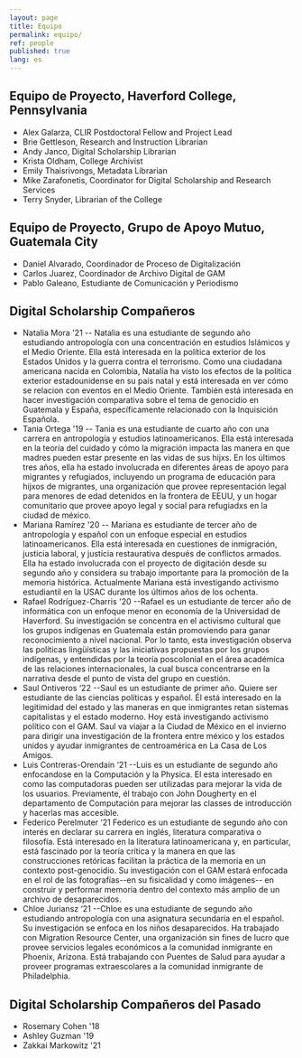 ```yaml
---
layout: page
title: Equipo
permalink: equipo/
ref: people
published: true
lang: es
---
```


## Equipo de Proyecto, Haverford College, Pennsylvania
- Alex Galarza, CLIR Postdoctoral Fellow and Project Lead
- Brie Gettleson, Research and Instruction Librarian
- Andy Janco, Digital Scholarship Librarian
- Krista Oldham, College Archivist
- Emily Thaisrivongs, Metadata Librarian
- Mike Zarafonetis, Coordinator for Digital Scholarship and Research Services
- Terry Snyder, Librarian of the College

## Equipo de Proyecto, Grupo de Apoyo Mutuo, Guatemala City
- Daniel Alvarado, Coordinador de Proceso de Digitalización
- Carlos Juarez, Coordinador de Archivo Digital de GAM
- Pablo Galeano, Estudiante de Comunicación y Periodismo

## Digital Scholarship Compañeros
- Natalia Mora '21
-- Natalia es una estudiante de segundo año estudiando antropología con una concentración en estudios Islámicos y el Medio Oriente. Ella está interesada en la política exterior de los Estados Unidos y la guerra contra el terrorismo. Como una ciudadana americana nacida en Colombia, Natalia ha visto los efectos de la política exterior estadounidense en su país natal y está interesada en ver cómo se relacion con eventos en el Medio Oriente. También está interesada en hacer investigación comparativa sobre el tema de genocidio en Guatemala y España, específicamente relacionado con la Inquisición Española.
- Tania Ortega '19
-- Tania es una estudiante de cuarto año con una carrera en antropología y estudios latinoamericanos. Ella está interesada en la teoría del cuidado y cómo la migración impacta las manera en que madres pueden estar presente en las vidas de sus hijxs. En los últimos tres años, ella ha estado involucrada en diferentes áreas de apoyo para migrantes y refugiados, incluyendo un programa de educación para hijxos de migrantes, una organización que provee representación legal para menores de edad detenidos en la frontera de EEUU, y un hogar comunitario que provee apoyo legal y social para refugiadxs en la ciudad de méxico.  
- Mariana Ramírez '20
-- Mariana es estudiante de tercer año de antropología y español con un enfoque especial en estudios latinoamericanos. Ella está interesada en cuestiones de inmigración, justicia laboral, y justicia restaurativa después de conflictos armados. Ella ha estado involucrada con el proyecto de digitación desde su segundo año y considera su trabajo importante para la promoción de la memoria histórica. Actualmente Mariana está investigando activismo estudiantil en la USAC durante los últimos años de los ochenta. 
- Rafael Rodríguez-Charris '20
--Rafael es un estudiante de tercer año de informática con un enfoque menor en economía de la Universidad de Haverford. Su investigación se concentra en el activismo cultural que los grupos indígenas en Guatemala están promoviendo para ganar reconocimiento a nivel nacional. Por lo tanto, esta investigación observa las políticas lingüísticas y las iniciativas propuestas por los grupos indígenas, y entendidas por la teoría poscolonial en el área académica de las relaciones internacionales, la cual busca concentrarse en la narrativa desde el punto de vista del grupo en cuestión.
- Saul Ontiveros ‘22
--Saul es un estudiante de primer año. Quiere ser estudiante de las ciencias políticas y español. Él está interesado en la legitimidad del estado y las maneras en que inmigrantes retan sistemas capitalistas y el estado moderno. Hoy está investigando activismo político con el GAM. Saul va viajar a la Ciudad de México en el invierno para dirigir una investigación de la frontera entre méxico y los estados unidos y ayudar inmigrantes de centroamérica en La Casa de Los Amigos. 
- Luis Contreras-Orendain ‘21
--Luis es un estudiante de segundo año enfocandose en la Computación y la Physica. El esta interesado en como las computadoras pueden ser utilizadas para mejorar la vida de los usuarios. Previamente, él trabajo con John Dougherty en el departamento de Computación para mejorar las classes de introducción y hacerlas mas accesible.
- Federico Perelmuter ‘21
Federico es un estudiante de segundo año con interés en declarar su carrera en inglés, literatura comparativa o filosofía. Está interesado en la literatura latinoamericana y, en particular, está fascinado por la teoría crítica y la manera en que las construcciones retóricas facilitan la práctica de la memoria en un contexto post-genocidio. Su investigación con el GAM estará enfocada en el rol de las fotografías--en su fisicalidad y como imágenes-- en construir y performar memoria dentro del contexto más amplio de un archivo de desaparecidos.
- Chloe Juriansz ‘21
--Chloe es una estudiante de segundo año estudiando antropología con una asignatura secundaria en el español. Su investigación se enfoca en los niños desaparecidos. Ha trabajado con Migration Resource Center, una organización sin fines de lucro que provee servicios legales económicos a la comunidad inmigrante en Phoenix, Arizona. Está trabajando con Puentes de Salud para ayudar a proveer programas extraescolares a la comunidad inmigrante de Philadelphia. 

## Digital Scholarship Compañeros del Pasado
- Rosemary Cohen '18
- Ashley Guzman '19
- Zakkai Markowitz '21
